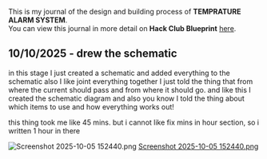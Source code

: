 <!--
  ===================    !!READ THIS NOTICE!!   ====================
  DO NOT edit this file manually. Your changes WILL BE OVERWRITTEN!
  This journal is auto generated and updated by Hack Club Blueprint.
  To edit this file, please edit your journal entries on Blueprint.
  ==================================================================
-->

This is my journal of the design and building process of **TEMPRATURE ALARM SYSTEM**.  
You can view this journal in more detail on **Hack Club Blueprint** [here](https://blueprint.hackclub.com/projects/176).


## 10/10/2025 - drew the schematic  

in this stage I just created a schematic and added everything to the schematic also I like joint everything together I just told the thing that from where the current should pass and from where it should go. and like this I created the schematic diagram and also you know I told the thing about which items to use and how everything works out!


this thing took me like 45 mins. but i cannot like fix mins in hour section, so i written 1 hour in there

![Screenshot 2025-10-05 152440.png](https://blueprint.hackclub.com/user-attachments/blobs/proxy/eyJfcmFpbHMiOnsiZGF0YSI6MTM1MywicHVyIjoiYmxvYl9pZCJ9fQ==--4c5a6b83f3db3718ead44fbb3457608930f6f997/Screenshot%202025-10-05%20152440.png)
[Screenshot 2025-10-05 152440.png](/user-attachments/blobs/proxy/eyJfcmFpbHMiOnsiZGF0YSI6MTM1MiwicHVyIjoiYmxvYl9pZCJ9fQ==--c8db72e09fc6c8aa7331f91da9b42f1ce1e430ca/Screenshot%202025-10-05%20152440.png)
  

